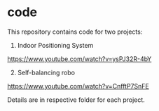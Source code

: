# code

This repository contains code for two projects:

1. Indoor Positioning System

https://www.youtube.com/watch?v=ysPJ32R-4bY

2. Self-balancing robo

https://www.youtube.com/watch?v=CnfftP7SnFE

Details are in respective folder for each project.
